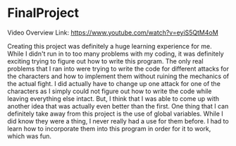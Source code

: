 # FinalProject

Video Overview Link: https://www.youtube.com/watch?v=eyiS5QtM4oM

Creating this project was definitely a huge learning experience for me. While I didn't run in to too many problems with my coding, it was definitely exciting trying to figure out how to write this program.
The only real problems that I ran into were trying to write the code for different attacks for the characters and how to implement them without ruining the mechanics of the actual fight.
I did actually have to change up one attack for one of the characters as I simply could not figure out how to write the code while leaving everything else intact. But, I think that I was able to come up with another idea that was actually even better than the first.
One thing that I can definitely take away from this project is the use of global variables. While I did know they were a thing, I never really had a use for them before. I had to learn how to incorporate them into this program in order for it to work, which was fun.
